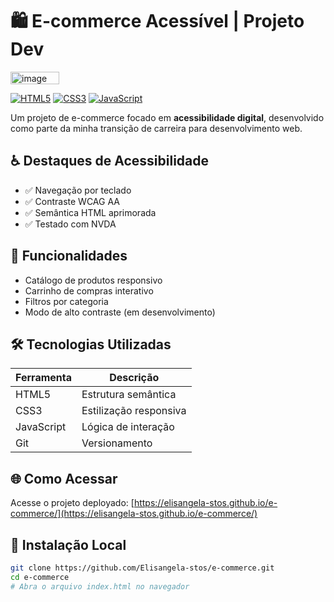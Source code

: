 # 🛍️ E-commerce Acessível | Projeto Dev

<img width="78" height="20" alt="image" src="https://github.com/user-attachments/assets/5b973068-9e12-4be0-a0b5-2181cfd8a486" />

[![HTML5](https://img.shields.io/badge/HTML5-E34F26?style=flat&logo=html5&logoColor=white)](https://developer.mozilla.org/en-US/docs/Web/HTML)
[![CSS3](https://img.shields.io/badge/CSS3-1572B6?style=flat&logo=css3&logoColor=white)](https://developer.mozilla.org/en-US/docs/Web/CSS)
[![JavaScript](https://img.shields.io/badge/JavaScript-F7DF1E?style=flat&logo=javascript&logoColor=black)](https://developer.mozilla.org/en-US/docs/Web/JavaScript)

Um projeto de e-commerce focado em **acessibilidade digital**, desenvolvido como parte da minha transição de carreira para desenvolvimento web.

## ♿ Destaques de Acessibilidade
- ✅ Navegação por teclado
- ✅ Contraste WCAG AA
- ✅ Semântica HTML aprimorada
- ✅ Testado com NVDA

## 🚀 Funcionalidades
- Catálogo de produtos responsivo
- Carrinho de compras interativo
- Filtros por categoria
- Modo de alto contraste (em desenvolvimento)

## 🛠 Tecnologias Utilizadas
| Ferramenta | Descrição |
|------------|-----------|
| HTML5 | Estrutura semântica |
| CSS3 | Estilização responsiva |
| JavaScript | Lógica de interação |
| Git | Versionamento |

## 🌐 Como Acessar
Acesse o projeto deployado: [https://elisangela-stos.github.io/e-commerce/](https://elisangela-stos.github.io/e-commerce/)

## 🔧 Instalação Local
```bash
git clone https://github.com/Elisangela-stos/e-commerce.git
cd e-commerce
# Abra o arquivo index.html no navegador

